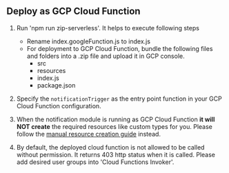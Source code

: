## Deploy as GCP Cloud Function

1. Run 'npm run zip-serverless'. It helps to execute following steps
   - Rename index.googleFunction.js to index.js
   - For deployment to GCP Cloud Function, bundle the following files and folders into a .zip file and upload it in GCP console.
      - src
      - resources
      - index.js
      - package.json

2. Specify the `notificationTrigger` as the entry point function in your GCP Cloud Function configuration.
3. When the notification module is running as GCP Cloud Function **it will NOT create** the required resources like custom 
types for you. Please follow the [manual resource creation guide](../../../../notification/docs/HowToRun.md#creating-required-resources-manually) instead. 
4. By default, the deployed cloud function is not allowed to be called without permission. It returns 403 http status when it is called. Please add desired user groups into 'Cloud Functions Invoker'.
